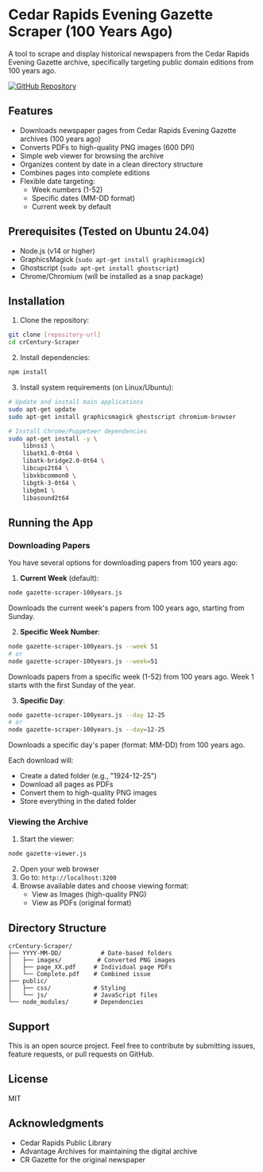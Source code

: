 # Cedar Rapids Evening Gazette Scraper (100 Years Ago)

A tool to scrape and display historical newspapers from the Cedar Rapids Evening Gazette archive, specifically targeting public domain editions from 100 years ago. 

[![GitHub Repository](https://img.shields.io/badge/GitHub-Repository-black?style=for-the-badge&logo=github)](https://github.com/whatcheer/crCentury-Scraper)

## Features

- Downloads newspaper pages from Cedar Rapids Evening Gazette archives (100 years ago)
- Converts PDFs to high-quality PNG images (600 DPI)
- Simple web viewer for browsing the archive
- Organizes content by date in a clean directory structure
- Combines pages into complete editions
- Flexible date targeting:
  - Week numbers (1-52)
  - Specific dates (MM-DD format)
  - Current week by default

## Prerequisites (Tested on Ubuntu 24.04)

- Node.js (v14 or higher)
- GraphicsMagick (`sudo apt-get install graphicsmagick`)
- Ghostscript (`sudo apt-get install ghostscript`)
- Chrome/Chromium (will be installed as a snap package)

## Installation

1. Clone the repository:
```bash
git clone [repository-url]
cd crCentury-Scraper
```

2. Install dependencies:
```bash
npm install
```

3. Install system requirements (on Linux/Ubuntu):
```bash
# Update and install main applications
sudo apt-get update
sudo apt-get install graphicsmagick ghostscript chromium-browser

# Install Chrome/Puppeteer dependencies
sudo apt-get install -y \
    libnss3 \
    libatk1.0-0t64 \
    libatk-bridge2.0-0t64 \
    libcups2t64 \
    libxkbcommon0 \
    libgtk-3-0t64 \
    libgbm1 \
    libasound2t64
```

## Running the App

### Downloading Papers

You have several options for downloading papers from 100 years ago:

1. **Current Week** (default):
```bash
node gazette-scraper-100years.js
```
Downloads the current week's papers from 100 years ago, starting from Sunday.

2. **Specific Week Number**:
```bash
node gazette-scraper-100years.js --week 51
# or
node gazette-scraper-100years.js --week=51
```
Downloads papers from a specific week (1-52) from 100 years ago. Week 1 starts with the first Sunday of the year.

3. **Specific Day**:
```bash
node gazette-scraper-100years.js --day 12-25
# or
node gazette-scraper-100years.js --day=12-25
```
Downloads a specific day's paper (format: MM-DD) from 100 years ago.

Each download will:
- Create a dated folder (e.g., "1924-12-25")
- Download all pages as PDFs
- Convert them to high-quality PNG images
- Store everything in the dated folder

### Viewing the Archive

1. Start the viewer:
```bash
node gazette-viewer.js
```

2. Open your web browser
3. Go to: `http://localhost:3200`
4. Browse available dates and choose viewing format:
   - View as Images (high-quality PNG)
   - View as PDFs (original format)

## Directory Structure

```
crCentury-Scraper/
├── YYYY-MM-DD/           # Date-based folders
│   ├── images/          # Converted PNG images
│   ├── page_XX.pdf     # Individual page PDFs
│   └── Complete.pdf    # Combined issue
├── public/
│   ├── css/            # Styling
│   └── js/             # JavaScript files
└── node_modules/       # Dependencies
```

## Support

This is an open source project. Feel free to contribute by submitting issues, feature requests, or pull requests on GitHub.

## License

MIT

## Acknowledgments

- Cedar Rapids Public Library
- Advantage Archives for maintaining the digital archive
- CR Gazette for the original newspaper

